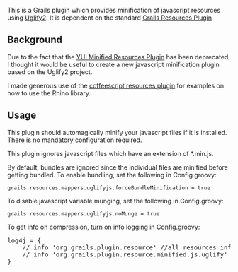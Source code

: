 This is a Grails plugin which provides minification of javascript resources using [Uglify2](https://github.com/mishoo/UglifyJS2).
It is dependent on the standard [Grails Resources Plugin](http://grails.org/plugin/resources)

## Background
Due to the fact that the [YUI Minified Resources Plugin](http://grails.org/plugin/yui-minify-resources) has
been deprecated, I thought it would be useful to create a new javascript minification plugin based on the Uglify2
project.

I made generous use of the [coffeescript resources plugin](https://github.com/edvinasbartkus/grails-coffeescript-resources)
for examples on how to use the Rhino library.

## Usage
This plugin should automagically minify your javascript files if it is installed. There is no mandatory configuration
required.

This plugin ignores javascript files which have an extension of *.min.js.

By default, bundles are ignored since the individual files are minified before getting bundled.
To enable bundling, set the following in Config.groovy:

`grails.resources.mappers.uglifyjs.forceBundleMinification = true`

To disable javascript variable munging, set the following in Config.groovy:

`grails.resources.mappers.uglifyjs.noMunge = true`

To get info on compression, turn on info logging in Config.groovy:

<pre>
log4j = {
    // info 'org.grails.plugin.resource' //all resources info logging
    // info 'org.grails.plugin.resource.minified.js.uglify' // just the uglify info
}
</pre>